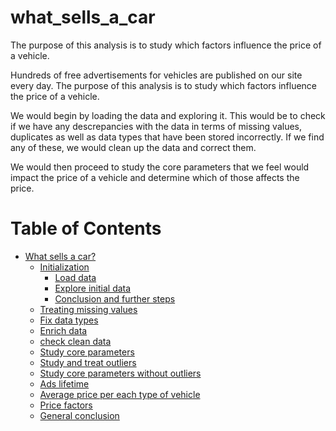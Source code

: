# what_sells_a_car
The purpose of this analysis is to study which factors influence the price of a vehicle.

Hundreds of free advertisements for vehicles are published on our site every day. The purpose of this analysis is to study which factors influence the price of a vehicle.

We would begin by loading the data and exploring it. This would be to check if we have any descrepancies with the data in terms of missing values, duplicates as well as data types that have been stored incorrectly. If we find any of these, we would clean up the data and correct them.

We would then proceed to study the core parameters that we feel would impact the price of a vehicle and determine which of those affects the price.

# Table of Contents
* [What sells a car?](#chapter1)
    * [Initialization](#section_1_1)
        * [Load data](#sub_section_1_1_1)
        * [Explore initial data](#sub_section_1_1_2)
        * [Conclusion and further steps](#sub_section_1_1_3)
    * [Treating missing values](#section_1_2)
    * [Fix data types](#section_1_3)
    * [Enrich data](#section_1_4)
    * [check clean data](#section_1_5)
    * [Study core parameters](#section_1_6)
    * [Study and treat outliers](#section_1_7)
    * [Study core parameters without outliers](#section_1_8)
    * [Ads lifetime](#section_1_9)
    * [Average price per each type of vehicle](#section_1_10)
    * [Price factors](#section_1_11)
    * [General conclusion](#section_1_12)
